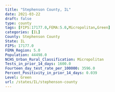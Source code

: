 ```yaml
---
title: "Stephenson County, IL"
date: 2021-03-22
draft: false
type: county
tags: [FIPS:17177.0,FEMA:5.0,Micropolitan,Green]
categories: [IL]
County: Stephenson County
State: IL
FIPS: 17177.0
FEMA_Region: 5.0
Population: 44498.0
NCHS_Urban_Rural_Classification: Micropolitan
Tests_in_prior_14_days: 1600.0
Fourteen_day_test_rate_per_100000: 3596.0
Percent_Positivity_in_prior_14_days: 0.039
Level: Green
url: /states/IL/stephenson-county
---
```




